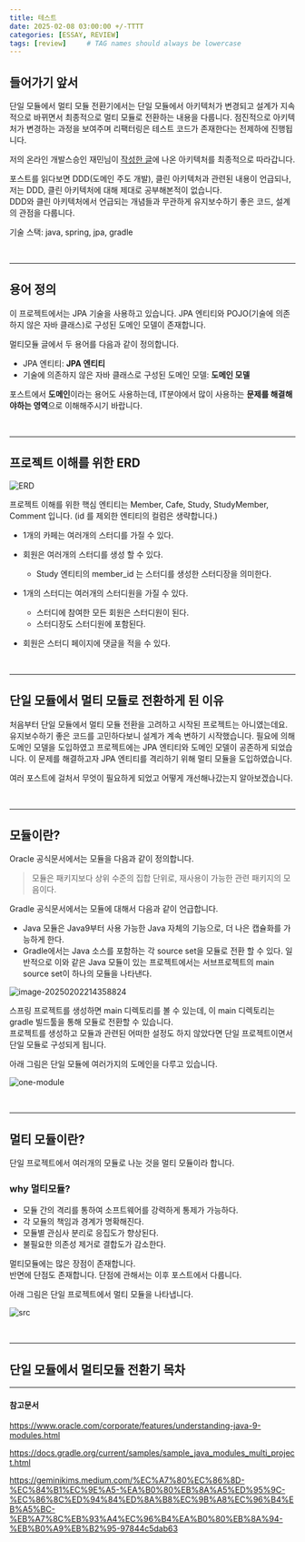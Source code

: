 ```yaml
---
title: 테스트
date: 2025-02-08 03:00:00 +/-TTTT
categories: [ESSAY, REVIEW]
tags: [review]     # TAG names should always be lowercase
---
```

## 들어가기 앞서

단일 모듈에서 멀티 모듈 전환기에서는 단일 모듈에서 아키텍처가 변경되고 설계가 지속적으로 바뀌면서 최종적으로 멀티 모듈로 전환하는 내용을 다룹니다. 점진적으로 아키텍처가 변경하는 과정을 보여주며 리팩터링은 테스트 코드가 존재한다는 전제하에 진행됩니다.<br>

저의 온라인 개발스승인 재민님이 [작성한 글](https://geminikims.medium.com/%EC%A7%80%EC%86%8D-%EC%84%B1%EC%9E%A5-%EA%B0%80%EB%8A%A5%ED%95%9C-%EC%86%8C%ED%94%84%ED%8A%B8%EC%9B%A8%EC%96%B4%EB%A5%BC-%EB%A7%8C%EB%93%A4%EC%96%B4%EA%B0%80%EB%8A%94-%EB%B0%A9%EB%B2%95-97844c5dab63)에 나온 아키텍처를 최종적으로 따라갑니다.

포스트를 읽다보면 DDD(도메인 주도 개발), 클린 아키텍처과 관련된 내용이 언급되나, 저는 DDD, 클린 아키텍처에 대해 제대로 공부해본적이 없습니다.<br>DDD와 클린 아키텍처에서 언급되는 개념들과 무관하게 유지보수하기 좋은 코드, 설계의 관점을 다룹니다.

기술 스택: java, spring, jpa, gradle

<br>

---
## 용어 정의

이 프로젝트에서는 JPA 기술을 사용하고 있습니다. JPA 엔티티와 POJO(기술에 의존하지 않은 자바 클래스)로 구성된 도메인 모델이 존재합니다.

멀티모듈 글에서 두 용어를 다음과 같이 정의합니다.

- JPA 엔티티: **JPA 엔티티**
- 기술에 의존하지 않은 자바 클래스로 구성된 도메인 모델: **도메인 모델**

포스트에서 **도메인**이라는 용어도 사용하는데, IT분야에서 많이 사용하는 **문제를 해결해야하는 영역**으로 이해해주시기 바랍니다.

<br>

___

## 프로젝트 이해를 위한 ERD

![ERD](https://raw.githubusercontent.com/donghyun0304/ImageRepo/master/uPic/%E1%84%89%E1%85%B3%E1%84%8F%E1%85%B3%E1%84%85%E1%85%B5%E1%86%AB%E1%84%89%E1%85%A3%E1%86%BA%202025-02-02%20%E1%84%8B%E1%85%A9%E1%84%92%E1%85%AE%206.15.05.png)

프로젝트 이해를 위한 핵심 엔티티는 Member, Cafe, Study, StudyMember, Comment 입니다. (id 를 제외한 엔티티의 컬럼은 생략합니다.)

- 1개의 카페는 여러개의 스터디를 가질 수 있다.

- 회원은 여러개의 스터디를 생성 할 수 있다.
  - Study 엔티티의 member_id 는 스터디를 생성한 스터디장을 의미한다.

- 1개의 스터디는 여러개의 스터디원을 가질 수 있다.
  - 스터디에 참여한 모든 회원은 스터디원이 된다.
  - 스터디장도 스터디원에 포함된다.
- 회원은 스터디 페이지에 댓글을 적을 수 있다.

<br>

---

## 단일 모듈에서 멀티 모듈로 전환하게 된 이유

처음부터 단일 모듈에서 멀티 모듈 전환을 고려하고 시작된 프로젝트는 아니였는데요.<br>유지보수하기 좋은 코드를 고민하다보니 설계가 계속 변하기 시작했습니다.  필요에 의해 도메인 모델을 도입하였고 프로젝트에는 JPA 엔티티와 도메인 모델이 공존하게 되었습니다. 이 문제를 해결하고자  JPA 엔티티를 격리하기 위해 멀티 모듈을 도입하였습니다. 

여러 포스트에 걸처서 무엇이 필요하게 되었고 어떻게 개선해나갔는지 알아보겠습니다.

<br>

---

## 모듈이란?

Oracle 공식문서에서는 모듈을 다음과 같이 정의합니다.

> 모듈은 패키지보다 상위 수준의 집합 단위로, 재사용이 가능한 관련 패키지의 모음이다. 



Gradle 공식문서에서는 모듈에 대해서 다음과 같이 언급합니다.

- Java 모듈은 Java9부터 사용 가능한 Java 자체의 기능으로, 더 나은 캡슐화를 가능하게 한다.
- Gradle에서는 Java 소스를 포함하는 각 source set을 모듈로 전환 할 수 있다. 일반적으로 이와 같은 Java 모듈이 있는 프로젝트에서는 서브프로젝트의 main source set이 하나의 모듈을 나타낸다.

![image-20250202214358824](https://raw.githubusercontent.com/donghyun0304/ImageRepo/master/uPic/image-20250202214358824.png)

스프링 프로젝트를 생성하면 main 디렉토리를 볼 수 있는데, 이 main 디렉토리는 gradle 빌드툴을 통해 모듈로 전환할 수 있습니다.<br>프로젝트를 생성하고 모듈과 관련된 어떠한 설정도 하지 않았다면 단일 프로젝트이면서 단일 모듈로 구성되게 됩니다.

아래 그림은 단일 모듈에 여러가지의 도메인을 다루고 있습니다.

![one-module](https://raw.githubusercontent.com/donghyun0304/ImageRepo/master/uPic/image-20250202210924360.png)

<br>

___

## 멀티 모듈이란?

단일 프로젝트에서 여러개의 모듈로 나눈 것을 멀티 모듈이라 합니다.

### why 멀티모듈?

- 모듈 간의 격리를 통하여 소프트웨어를 강력하게 통제가 가능하다.
- 각 모듈의 책임과 경계가 명확해진다.
- 모듈별 관심사 분리로 응집도가 향상된다.
- 불필요한 의존성 제거로 결합도가 감소한다.

멀티모듈에는 많은 장점이 존재합니다. <br>반면에 단점도 존재합니다. 단점에 관해서는 이후 포스트에서 다룹니다.

아래 그림은 단일 프로젝트에서 멀티 모듈을 나타냅니다.

![src](https://raw.githubusercontent.com/donghyun0304/ImageRepo/master/uPic/image-20250202222217340.png)

<br>

___

## 단일 모듈에서 멀티모듈 전환기 목차



---

#### 참고문서

https://www.oracle.com/corporate/features/understanding-java-9-modules.html

https://docs.gradle.org/current/samples/sample_java_modules_multi_project.html

https://geminikims.medium.com/%EC%A7%80%EC%86%8D-%EC%84%B1%EC%9E%A5-%EA%B0%80%EB%8A%A5%ED%95%9C-%EC%86%8C%ED%94%84%ED%8A%B8%EC%9B%A8%EC%96%B4%EB%A5%BC-%EB%A7%8C%EB%93%A4%EC%96%B4%EA%B0%80%EB%8A%94-%EB%B0%A9%EB%B2%95-97844c5dab63

